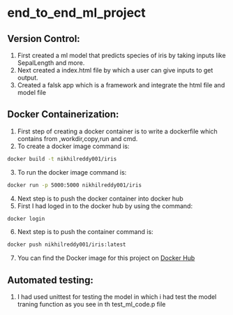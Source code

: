 # end_to_end_ml_project

## Version Control:

1. First created a ml model that predicts species of iris by taking inputs like SepalLength and more.
2. Next created a index.html file by which a user can give inputs to get output.
3. Created a falsk app which is a framework and integrate the html file and model file

## Docker Containerization: 

1. First step of creating a docker container is to write a dockerfile which contains from ,workdir,copy,run and cmd.
2. To create a docker image command is:
``` bash
docker build -t nikhilreddy001/iris
```
3. To run the docker image command is:
```bash
docker run -p 5000:5000 nikhilreddy001/iris
```
4. Next step is to push the docker container into docker hub
5. First I had loged in to the docker hub by using the command: 
```bash
docker login
```
6. Next step is to push the container command is:
```bash
docker push nikhilreddy001/iris:latest
```
7. You can find the Docker image for this project on [Docker Hub](https://hub.docker.com/r/nikhilreddy001/iris)

## Automated testing:

1. I had used unittest for testing the model in which i had test the model traning function as you see in th test_ml_code.p file
